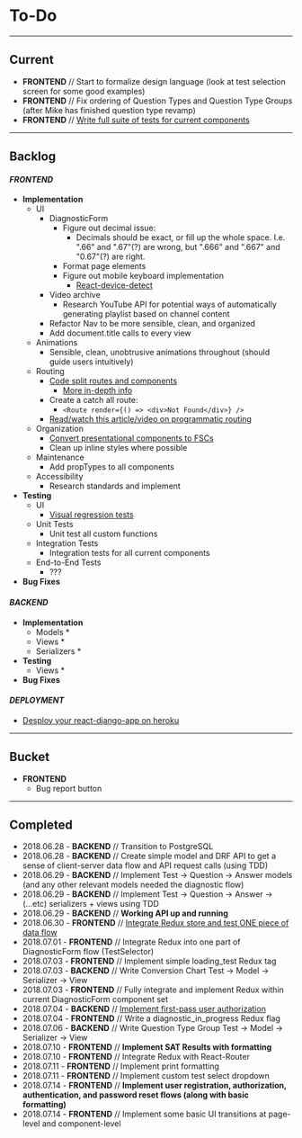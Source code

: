 # **To-Do**

---

## **Current**

* **FRONTEND** // Start to formalize design language (look at test selection screen for some good examples)
* **FRONTEND** // Fix ordering of Question Types and Question Type Groups (after Mike has finished question type revamp)
* **FRONTEND** // [Write full suite of tests for current components](https://www.robinwieruch.de/react-testing-tutorial/)

---

## **Backlog**

#### **_FRONTEND_**

* **Implementation**
  * UI
    * DiagnosticForm
      * Figure out decimal issue:
        * Decimals should be exact, or fill up the whole space. I.e. ".66" and ".67"(?) are wrong, but ".666" and ".667" and "0.67"(?) are right.
      * Format page elements
      * Figure out mobile keyboard implementation
        * [React-device-detect](https://www.npmjs.com/package/react-device-detect)
    * Video archive
      * Research YouTube API for potential ways of automatically generating playlist based on channel content
    * Refactor Nav to be more sensible, clean, and organized
    * Add document.title calls to every view
  * Animations
    * Sensible, clean, unobtrusive animations throughout (should guide users intuitively)
  * Routing
    * [Code split routes and components](https://github.com/jamiebuilds/react-loadable)
      * [More in-depth info](https://tylermcginnis.com/react-router-code-splitting/)
    * Create a catch all route:
      * `<Route render={() => <div>Not Found</div>} />`
    * [Read/watch this article/video on programmatic routing](https://tylermcginnis.com/react-router-programmatically-navigate/)
  * Organization
    * [Convert presentational components to FSCs](https://javascriptplayground.com/functional-stateless-components-react/)
    * Clean up inline styles where possible
  * Maintenance
    * Add propTypes to all components
  * Accessibility
    * Research standards and implement
* **Testing**
  * UI
    * [Visual regression tests](https://www.robinwieruch.de/visual-regression-testing-react-storybook/)
  * Unit Tests
    * Unit test all custom functions
  * Integration Tests
    * Integration tests for all current components
  * End-to-End Tests
    * ???
* **Bug Fixes**

#### **_BACKEND_**

* **Implementation**
  * Models \*
  * Views \*
  * Serializers \*
* **Testing**
  * Views \*
* **Bug Fixes**

#### **_DEPLOYMENT_**

* [Desploy your react-django-app on heroku](https://medium.com/@nicholaskajoh/deploy-your-react-django-app-on-heroku-335af9dab8a3)

---

## **Bucket**

* **FRONTEND**
  * Bug report button

---

## **Completed**

* 2018.06.28 - **BACKEND** // Transition to PostgreSQL
* 2018.06.28 - **BACKEND** // Create simple model and DRF API to get a sense of client-server data flow and API request calls (using TDD)
* 2018.06.29 - **BACKEND** // Implement Test -> Question -> Answer models (and any other relevant models needed the diagnostic flow)
* 2018.06.29 - **BACKEND** // Implement Test -> Question -> Answer -> (...etc) serializers + views using TDD
* 2018.06.29 - **BACKEND** // **Working API up and running**
* 2018.06.30 - **FRONTEND** // [Integrate Redux store and test ONE piece of data flow](https://egghead.io/courses/getting-started-with-redux)
* 2018.07.01 - **FRONTEND** // Integrate Redux into one part of DiagnosticForm flow (TestSelector)
* 2018.07.03 - **FRONTEND** // Implement simple loading_test Redux tag
* 2018.07.03 - **BACKEND** // Write Conversion Chart Test -> Model -> Serializer -> View
* 2018.07.03 - **FRONTEND** // Fully integrate and implement Redux within current DiagnosticForm component set
* 2018.07.04 - **BACKEND** // [Implement first-pass user authorization](http://v1k45.com/blog/modern-django-part-4-adding-authentication-to-react-spa-using-drf/)
* 2018.07.04 - **FRONTEND** // Write a diagnostic_in_progress Redux flag
* 2018.07.06 - **BACKEND** // Write Question Type Group Test -> Model -> Serializer -> View
* 2018.07.10 - **FRONTEND** // **Implement SAT Results with formatting**
* 2018.07.10 - **FRONTEND** // Integrate Redux with React-Router
* 2018.07.11 - **FRONTEND** // Implement print formatting
* 2018.07.11 - **FRONTEND** // Implement custom test select dropdown
* 2018.07.14 - **FRONTEND** // **Implement user registration, authorization, authentication, and password reset flows (along with basic formatting)**
* 2018.07.14 - **FRONTEND** // Implement some basic UI transitions at page-level and component-level
